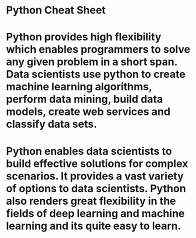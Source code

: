 # Python Cheat Sheet

# Python provides high flexibility which enables programmers to solve any given problem in a short span. Data scientists use python to create machine learning algorithms, perform data mining, build data models, create web services and classify data sets. 

# Python enables data scientists to build effective solutions for complex scenarios. It provides a vast variety of options to data scientists. Python also renders great flexibility in the fields of deep learning and machine learning and its quite easy to learn.
